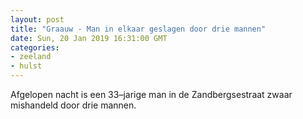 ```yaml
---
layout: post
title: "Graauw - Man in elkaar geslagen door drie mannen"
date: Sun, 20 Jan 2019 16:31:00 GMT
categories: 
- zeeland 
- hulst 
---
```


Afgelopen nacht is een 33–jarige man in de Zandbergsestraat zwaar mishandeld door drie mannen.

